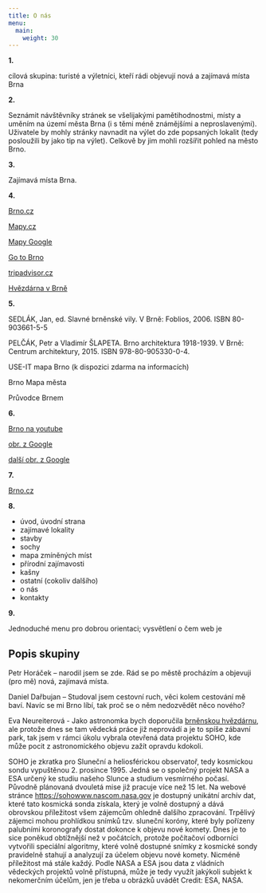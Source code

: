 ```yaml
---
title: O nás 
menu:
  main:
    weight: 30
---
```




 

<p><strong> 1. </strong></p>
<p> cílová skupina: turisté a výletníci, kteří rádi objevují nová a zajímavá místa Brna </p>

<p><strong> 2. </strong></p>
<p> Seznámit návštěvníky stránek se všelijakými pamětihodnostmi, místy a
uměním 
na území města Brna (i s těmi méně známějšími a neproslavenými). Uživatele
by
mohly stránky navnadit na výlet do zde popsaných lokalit (tedy posloužili by
   jako tip na výlet). Celkově by jim mohli rozšířit pohled na město Brno. </p> 


<p><strong> 3.</strong></p>
<p> Zajímavá místa Brna. </p>

<p><strong> 4. </strong></p>
<p> <a href="https://www.brno.cz/uvodni-strana/">Brno.cz</a> </p>
<p> <a href="https://mapy.cz">Mapy.cz</a> </p>
<p> <a href="https://www.google.cz/maps">Mapy Google</a> </p>
<p>   <a href=" https://www.gotobrno.cz/poznejte-brno/poznejte-dalsi-zajimava-mista-v-brne/">Go to Brno</a> </p>
<p> <a href="https://www.tripadvisor.cz/Attractions-g274714-Activities-c47-t163-Brno_South_Moravian_Region_Moravia.html">tripadvisor.cz</a> </p>
<p> <a href="http://www.hvezdarna.cz/">Hvězdárna v Brně</a> </p>




<p><strong> 5. </strong></p>
<p> SEDLÁK, Jan, ed. Slavné brněnské vily. V Brně: Foblios, 2006. ISBN 
80-903661-5-5 </p>
<p> PELČÁK, Petr a Vladimír ŠLAPETA. Brno architektura 1918-1939. V Brně: Centrum
architektury, 2015. ISBN 978-80-905330-0-4.</p>
<p> USE-IT mapa Brno (k dispozici zdarma na informacích) </p>
<p> Brno Mapa města </p>
<p> Průvodce Brnem  </p>


<p><strong> 6. </strong></p>
<p> <a href="https://www.youtube.com/user/cityofbrno">Brno na youtube</a> </p>
<p> <a href="https://www.google.cz/search?q=brno&rlz=1C1AVNE_enCZ662CZ662&source=lnms&tbm=isch&sa=X&ved=0ahUKEwiI3L2Zn4_aAhWQGuwKHUIXBc0Q_AUICygC&biw=1366&bih=637#imgrc=2KIJhsCFfD1snM:">obr. z Google</a> </p>
<p> <a href="https://www.google.cz/search?rlz=1C1AVNE_enCZ662CZ662&biw=1366&bih=637&tbm=isch&sa=1&ei=3qi7WonLOK3ikgWMm6Ag&q=denisovy+sady+brno+&oq=denisovy+sady+brno+&gs_l=psy-ab.3..0i30k1.22574.26687.0.26800.21.12.1.8.9.0.94.812.12.12.0....0...1c.1.64.psy-ab..0.20.783...0j0i67k1j0i24k1j0i5i30k1.0.rIwgyBq-JPE#imgrc=cIfQn36tcF-v6M:
">další obr. z Google</a> </p>  

<p><strong> 7. </strong></p>
<a href="https://www.brno.cz/uvodni-strana/">Brno.cz</a>


<p><strong> 8. </strong></p>
<ul>
  <li> úvod, úvodní strana 
<li> zajímavé lokality 
<li> stavby 
<li> sochy 
<li> mapa zmíněných míst 
<li> přírodní zajímavosti
<li> kašny
<li> ostatní (cokoliv dalšího) 
<li> o nás 
<li> kontakty 
</ul>


<p><strong> 9. </strong></p>
<p> Jednoduché menu pro dobrou orientaci; vysvětlení o čem web je </p>

<h2> Popis skupiny </h2>
<p> Petr Horáček –  narodil jsem se zde. Rád se po městě procházím a objevuji (pro mě) nová, zajímavá místa. </p>
<p> Daniel Dařbujan – Studoval jsem cestovní ruch, věci kolem cestování mě baví. 
                      Navíc se mi Brno líbí, tak proč se o něm nedozvědět něco nového?</p>
<p> Eva Neureiterová - Jako astronomka bych doporučila <a href="http://www.hvezdarna.cz">brněnskou hvězdárnu</a>, ale protože dnes se tam
        vědecká práce již neprovádí a je to spíše zábavní park, tak jsem v rámci úkolu vybrala otevřená data projektu SOHO, kde
        může pocit z astronomického objevu zažít opravdu kdokoli.</p>
<p>
        SOHO je zkratka 
        pro Sluneční a heliosférickou observatoř, tedy kosmickou sondu vypuštěnou 2. prosince 1995. Jedná se o společný projekt 
        NASA a ESA určený ke studiu našeho Slunce a studium vesmírného počasí. Původně plánovaná dvouletá mise již pracuje více 
        než 15 let. Na webové stránce <a href="https://sohowww.nascom.nasa.gov/">https://sohowww.nascom.nasa.gov</a> je dostupný unikátní 
        archív dat, které tato kosmická sonda 
        získala, který je volně dostupný a dává obrovskou příležitost všem zájemcům ohledně dalšího zpracování. Trpělivý zájemci 
        mohou prohlídkou snímků tzv. sluneční koróny, které byly pořízeny palubními koronografy dostat dokonce k objevu nové 
        komety. Dnes je to sice poněkud obtížnější než v počátcích, protože počítačoví odborníci vytvořili speciální algoritmy, 
        které volně dostupné snímky z kosmické sondy pravidelně stahují a analyzují za účelem objevu nové komety. Nicméně 
        příležitost má stále každý. Podle NASA a ESA jsou data z vládních vědeckých projektů volně přístupná, může je tedy využít 
        jakýkoli subjekt k nekomerčním účelům, jen je třeba u obrázků uvádět Credit: ESA, NASA.</p>


[Hugo]: https://gohugo.io
[VIKBA07]: https://is.muni.cz/predmet/phil/VIKBA07
[hugoDocs]: https://gohugo.io/documentation/
[qs]: https://gohugo.io/getting-started/quick-start/

